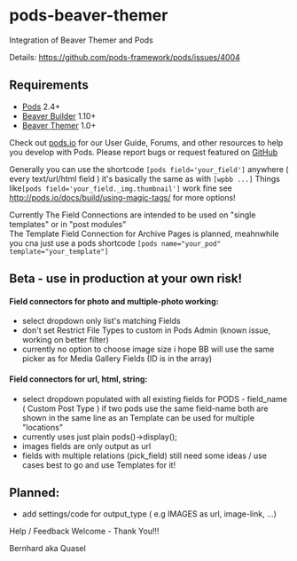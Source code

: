 # pods-beaver-themer
Integration of Beaver Themer and Pods 

Details:
https://github.com/pods-framework/pods/issues/4004

## Requirements

* [Pods](http://pods.io/) 2.4+
* [Beaver Builder](https://www.wpbeaverbuilder.com) 1.10+
* [Beaver Themer](https://www.wpbeaverbuilder.com) 1.0+

Check out [pods.io](http://pods.io/) for our User Guide, Forums, and other resources to help you develop with Pods.
Please report bugs or request featured on [GitHub](https://github.com/quasel/pods-beaver-themer/issues)

Generally you can use the shortcode `[pods field='your_field']` anywhere ( every text/url/html field ) it's basically the same as with `[wpbb ...]`
Things like`[pods field='your_field._img.thumbnail']` work fine see http://pods.io/docs/build/using-magic-tags/ for more options!

Currently The Field Connections are intended to be used on "single templates" or in "post modules"  
The Template Field Connection for Archive Pages is planned, meahnwhile you cna just use a pods shortcode `[pods name="your_pod" template="your_template"]`

## Beta - use in production at your own risk!

#### Field connectors for photo and multiple-photo working:
- select dropdown only list's matching Fields 
- don't set Restrict File Types to custom in Pods Admin (known issue, working on better filter)
- currently no option to choose image size i hope BB will use the same picker as for Media Gallery Fields (ID is in the array)


#### Field connectors for url, html, string:
- select dropdown populated with all existing fields for PODS - field_name ( Custom Post Type ) if two pods use the same field-name both are shown in the same line as an Template can be used for multiple "locations"
- currently uses just plain pods()->display();
- images fields are only output as url 
- fields with multiple relations (pick_field) still need some ideas / use cases best to go and use Templates for it!


## Planned:
- add settings/code for output_type ( e.g IMAGES as url, image-link, ...)




Help / Feedback Welcome - Thank You!!!

Bernhard aka Quasel
